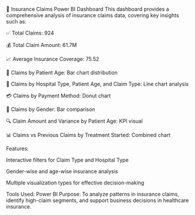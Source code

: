 🏥 Insurance Claims Power BI Dashboard
This dashboard provides a comprehensive analysis of insurance claims data, covering key insights such as:

✅ Total Claims: 924

💰 Total Claim Amount: 61.7M

📈 Average Insurance Coverage: 75.52

👥 Claims by Patient Age: Bar chart distribution

🏨 Claims by Hospital Type, Patient Age, and Claim Type: Line chart analysis

💳 Claims by Payment Method: Donut chart

🚻 Claims by Gender: Bar comparison

🔍 Claim Amount and Variance by Patient Age: KPI visual

📊 Claims vs Previous Claims by Treatment Started: Combined chart

Features:

Interactive filters for Claim Type and Hospital Type

Gender-wise and age-wise insurance analysis

Multiple visualization types for effective decision-making

Tools Used: Power BI
Purpose: To analyze patterns in insurance claims, identify high-claim segments, and support business decisions in healthcare insurance.
